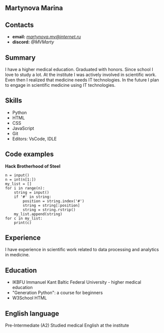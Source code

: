 ## Martynova Marina
## Сontacts
* **email:** *martynova.mv@internet.ru*
* **discord:** *@MVMarty*
## Summary
I have a higher medical education. Graduated with honors. Since school I love to study a lot. At the institute I was actively involved in scientific work. Even then I realized that medicine needs IT technologies. In the future I plan to engage in scientific medicine using IT technologies.
## Skills
* Python
* HTML
* CSS
* JavaScript
* Git
* Editors: VsCode, IDLE
## Code examples
**Hack Brotherhood of Steel**
```
n = input()
n = int(n[1:])
my_list = []
for i in range(n):
    string = input()
    if '#' in string:
        position = string.index('#')
        string = string[:position]
        string = string.rstrip()
    my_list.append(string)
for c in my_list:
    print(c)
```
## Experience
I have experience in scientific work related to data processing and analytics in medicine.
## Education
* IKBFU Immanuel Kant Baltic Federal University - higher medical education
* "Generation Python": a course for beginners
* W3School HTML
## English language
Pre-Intermediate (A2)
Studied medical English at the institute